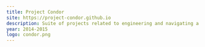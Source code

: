 ```yaml
---
title: Project Condor
site: https://project-condor.github.io
description: Suite of projects related to engineering and navigating a quadrotor.
year: 2014-2015
logo: condor.png
---
```

